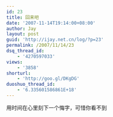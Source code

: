 ```yaml
---
id: 23
title: 回来吧
date: '2007-11-14T19:14:00+08:00'
author: Jay
layout: post
guid: 'http://ijay.net.cn/log/?p=23'
permalink: /2007/11/14/23
dsq_thread_id:
    - '4270597033'
views:
    - '3858'
shorturl:
    - 'http://goo.gl/DKgDG'
duoshuo_thread_id:
    - '6.335601586861E+18'
---
```


用时间在心里刻下一个悔字，可惜你看不到